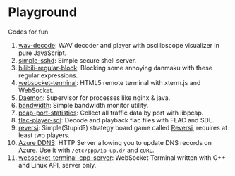 Playground
==========

Codes for fun.

1. [wav-decode](wav-decode): WAV decoder and player with oscilloscope visualizer in pure JavaScript.
1. [simple-sshd](simple-sshd): Simple secure shell server.
1. [bilibili-regular-block](bilibili-regular-block): Blocking some annoying danmaku with these regular expressions.
1. [websocket-terminal](websocket-terminal): HTML5 remote terminal with xterm.js and WebSocket.
1. [Daemon](Daemon): Supervisor for processes like nginx & java.
1. [bandwidth](bandwidth): Simple bandwidth monitor utility.
1. [pcap-port-statistics](pcap-port-statistics): Collect all traffic data by port with libpcap.
1. [flac-player-sdl](flac-player-sdl): Decode and playback flac files with FLAC and SDL. 
1. [reversi](reversi): Simple(Stupid?) strategy board game called [Reversi](https://en.wikipedia.org/wiki/Reversi), requires at least two players.
1. [Azure DDNS](azure-ddns): HTTP Server allowing you to update DNS records on Azure. Use it with `/etc/ppp/ip-up.d/` and `cURL`.
1. [websocket-terminal-cpp-server](websocket-terminal-cpp-server): WebSocket Terminal written with C++ and Linux API, server only.
